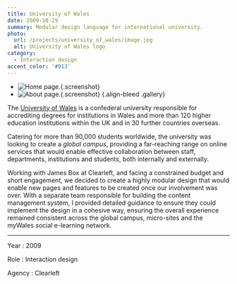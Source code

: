 ```yaml
---
title: University of Wales
date: 2009-10-29
summary: Modular design language for international university.
photo:
  url: /projects/university_of_wales/image.jpg
  alt: University of Wales logo
category:
  - Interaction design
accent_color: '#913'
---
```

* ![Home page.](screenshot_homepage.png){.screenshot}
* ![About page.](screenshot_about.png){.screenshot}
  {.align-bleed .gallery}

The [University of Wales][1] is a confederal university responsible for accrediting degrees for institutions in Wales and more than 120 higher education institutions within the UK and in 30 further countries overseas.

Catering for more than 90,000 students worldwide, the university was looking to create a *global campus*, providing a far-reaching range on online services that would enable effective collaboration between staff, departments, institutions and students, both internally and externally.

Working with James Box at Clearleft, and facing a constrained budget and short engagement, we decided to create a highly modular design that would enable new pages and features to be created once our involvement was over. With a separate team responsible for building the content management system, I provided detailed guidance to ensure they could implement the design in a cohesive way, ensuring the overall experience remained consistent across the global campus, micro-sites and the myWales social e-learning network.

---

Year
: 2009

Role
: Interaction design

Agency
: Clearleft

[1]: https://www.wales.ac.uk
